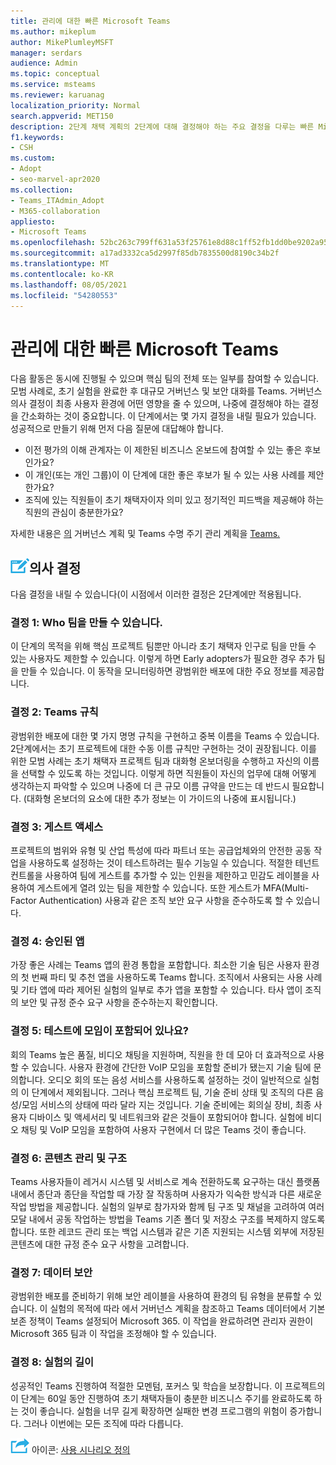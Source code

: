 ```yaml
---
title: 관리에 대한 빠른 Microsoft Teams
ms.author: mikeplum
author: MikePlumleyMSFT
manager: serdars
audience: Admin
ms.topic: conceptual
ms.service: msteams
ms.reviewer: karuanag
localization_priority: Normal
search.appverid: MET150
description: 2단계 채택 계획의 2단계에 대해 결정해야 하는 주요 결정을 다루는 빠른 Microsoft Teams 있습니다.
f1.keywords:
- CSH
ms.custom:
- Adopt
- seo-marvel-apr2020
ms.collection:
- Teams_ITAdmin_Adopt
- M365-collaboration
appliesto:
- Microsoft Teams
ms.openlocfilehash: 52bc263c799ff631a53f25761e8d88c1ff52fb1dd0be9202a95605871022e555
ms.sourcegitcommit: a17ad3332ca5d2997f85db7835500d8190c34b2f
ms.translationtype: MT
ms.contentlocale: ko-KR
ms.lasthandoff: 08/05/2021
ms.locfileid: "54280553"
---
```

# <a name="governance-quick-start-for-microsoft-teams"></a>관리에 대한 빠른 Microsoft Teams

다음 활동은 동시에 진행될 수 있으며 핵심 팀의 전체 또는 일부를 참여할 수 있습니다. 모범 사례로, 초기 실험을 완료한 후 대규모 거버넌스 및 보안 대화를 Teams. 거버넌스 의사 결정이 최종 사용자 환경에 어떤 영향을 줄 수 있으며, 나중에 결정해야 하는 결정을 간소화하는 것이 중요합니다. 이 단계에서는 몇 가지 결정을 내릴 필요가 있습니다. 성공적으로 만들기 위해 먼저 다음 질문에 대답해야 합니다.

- 이전 평가의 이해 관계자는 이 제한된 비즈니스 온보드에 참여할 수 있는 좋은 후보인가요?
- 이 개인(또는 개인 그룹)이 이 단계에 대한 좋은 후보가 될 수 있는 사용 사례를 제안한가요?  
- 조직에 있는 직원들이 초기 채택자이자 의미 있고 정기적인 피드백을 제공해야 하는 직원의 관심이 충분한가요? 

자세한 내용은 [의](plan-teams-governance.md) 거버넌스 계획 및 Teams 수명 주기 관리 계획을 [Teams.](plan-teams-lifecycle.md)

## <a name="an-icon-representing-a-decision-pointdecisions"></a>![의사 결정 지점을 보여 주는 아이콘](media/teams-adoption-decision-icon.png)의사 결정

다음 결정을 내릴 수 있습니다(이 시점에서 이러한 결정은 2단계에만 적용됩니다.

### <a name="decision-1-who-can-create-teams"></a>결정 1: Who 팀을 만들 수 있습니다. 

이 단계의 목적을 위해 핵심 프로젝트 팀뿐만 아니라 초기 채택자 인구로 팀을 만들 수 있는 사용자도 제한할 수 있습니다. 이렇게 하면 Early adopters가 필요한 경우 추가 팀을 만들 수 있습니다. 이 동작을 모니터링하면 광범위한 배포에 대한 주요 정보를 제공합니다.

### <a name="decision-2-teams-naming-conventions"></a>결정 2: Teams 규칙 

광범위한 배포에 대한 몇 가지 명명 규칙을 구현하고 중복 이름을 Teams 수 있습니다. 2단계에서는 초기 프로젝트에 대한 수동 이름 규칙만 구현하는 것이 권장됩니다. 이를 위한 모범 사례는 초기 채택자 프로젝트 팀과 대화형 온보더링을 수행하고 자신의 이름을 선택할 수 있도록 하는 것입니다. 이렇게 하면 직원들이 자신의 업무에 대해 어떻게 생각하는지 파악할 수 있으며 나중에 더 큰 규모 이름 규약을 만드는 데 반드시 필요합니다. (대화형 온보더의 요소에 대한 추가 정보는 이 가이드의 나중에 표시됩니다.)

### <a name="decision-3-guest-access"></a>결정 3: 게스트 액세스

프로젝트의 범위와 유형 및 산업 특성에 따라 파트너 또는 공급업체와의 안전한 공동 작업을 사용하도록 설정하는 것이 테스트하려는 필수 기능일 수 있습니다. 적절한 테넌트 컨트롤을 사용하여 팀에 게스트를 추가할 수 있는 인원을 제한하고 민감도 레이블을 사용하여 게스트에게 열려 있는 팀을 제한할 수 있습니다. 또한 게스트가 MFA(Multi-Factor Authentication) 사용과 같은 조직 보안 요구 사항을 준수하도록 할 수 있습니다.

### <a name="decision-4-approved-apps"></a>결정 4: 승인된 앱

가장 좋은 사례는 Teams 앱의 환경 통합을 포함합니다. 최소한 기술 팀은 사용자 환경의 첫 번째 파티 및 추천 앱을 사용하도록 Teams 합니다. 조직에서 사용되는 사용 사례 및 기타 앱에 따라 제어된 실험의 일부로 추가 앱을 포함할 수 있습니다. 타사 앱이 조직의 보안 및 규정 준수 요구 사항을 준수하는지 확인합니다.

### <a name="decision-5-are-meetings-included-in-your-test"></a>결정 5: 테스트에 모임이 포함되어 있나요? 

회의 Teams 높은 품질, 비디오 채팅을 지원하며, 직원을 한 데 모아 더 효과적으로 사용할 수 있습니다. 사용자 환경에 간단한 VoIP 모임을 포함할 준비가 됐는지 기술 팀에 문의합니다. 오디오 회의 또는 음성 서비스를 사용하도록 설정하는 것이 일반적으로 실험의 이 단계에서 제외됩니다. 그러나 핵심 프로젝트 팀, 기술 준비 상태 및 조직의 다른 음성/모임 서비스의 상태에 따라 달라 지는 것입니다. 기술 준비에는 회의실 장비, 최종 사용자 디바이스 및 액세서리 및 네트워크와 같은 것들이 포함되어야 합니다. 실험에 비디오 채팅 및 VoIP 모임을 포함하여 사용자 구현에서 더 많은 Teams 것이 좋습니다. 

### <a name="decision-6-content-management-and-structure"></a>결정 6: 콘텐츠 관리 및 구조
Teams 사용자들이 레거시 시스템 및 서비스로 계속 전환하도록 요구하는 대신 플랫폼 내에서 종단과 종단을 작업할 때 가장 잘 작동하며 사용자가 익숙한 방식과 다른 새로운 작업 방법을 제공합니다. 실험의 일부로 참가자와 함께 팀 구조 및 채널을 고려하여 여러 모달 내에서 공동 작업하는 방법을 Teams 기존 폴더 및 저장소 구조를 복제하지 않도록 합니다. 또한 레코드 관리 또는 백업 시스템과 같은 기존 지원되는 시스템 외부에 저장된 콘텐츠에 대한 규정 준수 요구 사항을 고려합니다.

### <a name="decision-7--data-security"></a>결정 7: 데이터 보안

광범위한 배포를 준비하기 위해 보안 레이블을 사용하여 환경의 팀 유형을 분류할 수 있습니다. 이 실험의 목적에 따라 에서 [](plan-teams-governance.md) 거버넌스 계획을 참조하고 Teams 데이터에서 기본 보존 정책이 Teams 설정되어 Microsoft 365. 이 작업을 완료하려면 관리자 권한이 Microsoft 365 팀과 이 작업을 조정해야 할 수 있습니다.

### <a name="decision-8-length-of-your-experiment"></a>결정 8: 실험의 길이

성공적인 Teams 진행하여 적절한 모멘텀, 포커스 및 학습을 보장합니다. 이 프로젝트의 이 단계는 60일 동안 진행하여 초기 채택자들이 충분한 비즈니스 주기를 완료하도록 하는 것이 좋습니다. 실험을 너무 길게 확장하면 실패한 변경 프로그램의 위험이 증가합니다. 그러나 이번에는 모든 조직에 따라 다릅니다.  

![다음 단계를 나타내는 ](media/teams-adoption-next-icon.png) 아이콘: [사용 시나리오 정의](teams-adoption-define-usage-scenarios.md)
